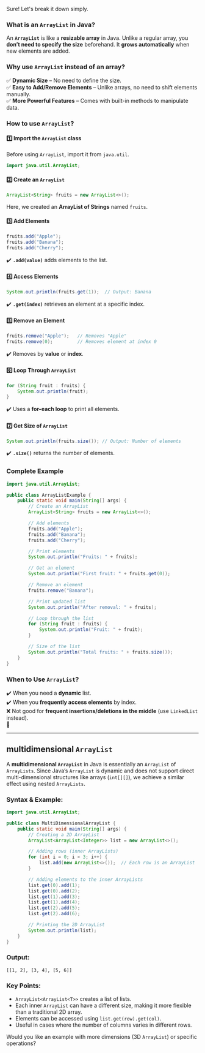 Sure! Let's break it down simply.

### **What is an `ArrayList` in Java?**

An **`ArrayList`** is like a **resizable array** in Java. Unlike a regular array, you **don’t need to specify the size** beforehand. It **grows automatically** when new elements are added.

### **Why use `ArrayList` instead of an array?**

✅ **Dynamic Size** – No need to define the size.  
✅ **Easy to Add/Remove Elements** – Unlike arrays, no need to shift elements manually.  
✅ **More Powerful Features** – Comes with built-in methods to manipulate data.

### **How to use `ArrayList`?**

#### **1️⃣ Import the `ArrayList` class**

Before using `ArrayList`, import it from `java.util`.

```java
import java.util.ArrayList;
```

#### **2️⃣ Create an `ArrayList`**

```java
ArrayList<String> fruits = new ArrayList<>();
```

Here, we created an **ArrayList of Strings** named `fruits`.

#### **3️⃣ Add Elements**

```java
fruits.add("Apple");
fruits.add("Banana");
fruits.add("Cherry");
```

✔️ **`.add(value)`** adds elements to the list.

#### **4️⃣ Access Elements**

```java
System.out.println(fruits.get(1));  // Output: Banana
```

✔️ **`.get(index)`** retrieves an element at a specific index.

#### **5️⃣ Remove an Element**

```java
fruits.remove("Apple");   // Removes "Apple"
fruits.remove(0);         // Removes element at index 0
```

✔️ Removes by **value** or **index**.

#### **6️⃣ Loop Through `ArrayList`**

```java
for (String fruit : fruits) {
    System.out.println(fruit);
}
```

✔️ Uses a **for-each loop** to print all elements.

#### **7️⃣ Get Size of `ArrayList`**

```java
System.out.println(fruits.size()); // Output: Number of elements
```

✔️ **`.size()`** returns the number of elements.

### **Complete Example**

```java
import java.util.ArrayList;

public class ArrayListExample {
    public static void main(String[] args) {
        // Create an ArrayList
        ArrayList<String> fruits = new ArrayList<>();

        // Add elements
        fruits.add("Apple");
        fruits.add("Banana");
        fruits.add("Cherry");

        // Print elements
        System.out.println("Fruits: " + fruits);

        // Get an element
        System.out.println("First fruit: " + fruits.get(0));

        // Remove an element
        fruits.remove("Banana");

        // Print updated list
        System.out.println("After removal: " + fruits);

        // Loop through the list
        for (String fruit : fruits) {
            System.out.println("Fruit: " + fruit);
        }

        // Size of the list
        System.out.println("Total fruits: " + fruits.size());
    }
}
```

### **When to Use `ArrayList`?**

✔️ When you need a **dynamic** list.  
✔️ When you **frequently access elements** by index.  
❌ Not good for **frequent insertions/deletions in the middle** (use `LinkedList` instead).  
 🚀

---

## multidimensional `ArrayList`

A **multidimensional `ArrayList`** in Java is essentially an `ArrayList` of `ArrayLists`. Since Java’s `ArrayList` is dynamic and does not support direct multi-dimensional structures like arrays (`int[][]`), we achieve a similar effect using nested `ArrayLists`.

### **Syntax & Example:**

```java
import java.util.ArrayList;

public class MultiDimensionalArrayList {
    public static void main(String[] args) {
        // Creating a 2D ArrayList
        ArrayList<ArrayList<Integer>> list = new ArrayList<>();

        // Adding rows (inner ArrayLists)
        for (int i = 0; i < 3; i++) {
            list.add(new ArrayList<>());  // Each row is an ArrayList
        }

        // Adding elements to the inner ArrayLists
        list.get(0).add(1);
        list.get(0).add(2);
        list.get(1).add(3);
        list.get(1).add(4);
        list.get(2).add(5);
        list.get(2).add(6);

        // Printing the 2D ArrayList
        System.out.println(list);
    }
}
```

### **Output:**

```
[[1, 2], [3, 4], [5, 6]]
```

### **Key Points:**

- `ArrayList<ArrayList<T>>` creates a list of lists.
- Each inner `ArrayList` can have a different size, making it more flexible than a traditional 2D array.
- Elements can be accessed using `list.get(row).get(col)`.
- Useful in cases where the number of columns varies in different rows.

Would you like an example with more dimensions (3D `ArrayList`) or specific operations?
